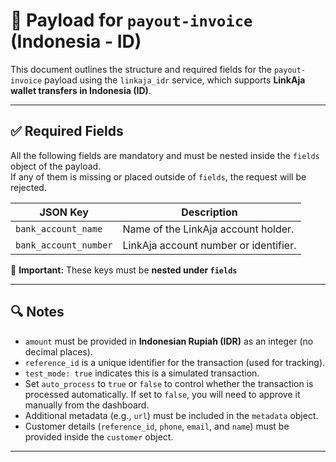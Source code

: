 # 📄 Payload for `payout-invoice` (Indonesia - ID)

This document outlines the structure and required fields for the `payout-invoice` payload using the `linkaja_idr` service, which supports **LinkAja wallet transfers in Indonesia (ID)**.

---

## ✅ Required Fields

All the following fields are mandatory and must be nested inside the `fields` object of the payload.  
If any of them is missing or placed outside of `fields`, the request will be rejected.

| JSON Key                | Description                                                        |
|-------------------------|--------------------------------------------------------------------|
| `bank_account_name`     | Name of the LinkAja account holder.                                |
| `bank_account_number`   | LinkAja account number or identifier.                              |

📝 **Important:** These keys must be **nested under `fields`**

---

## 🔍 Notes

- `amount` must be provided in **Indonesian Rupiah (IDR)** as an integer (no decimal places).
- `reference_id` is a unique identifier for the transaction (used for tracking).
- `test_mode: true` indicates this is a simulated transaction.
- Set `auto_process` to `true` or `false` to control whether the transaction is processed automatically. If set to `false`, you will need to approve it manually from the dashboard.
- Additional metadata (e.g., `url`) must be included in the `metadata` object.
- Customer details (`reference_id`, `phone`, `email`, and `name`) must be provided inside the `customer` object.

---
